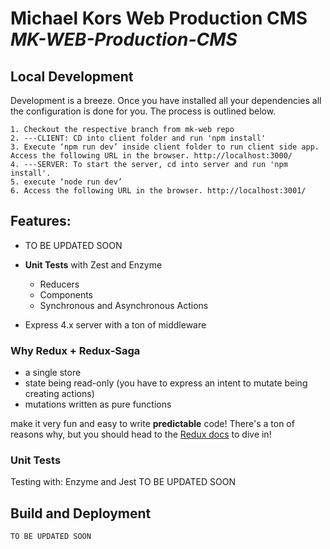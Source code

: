 # Michael Kors Web Production CMS  ***MK-WEB-Production-CMS***

## Local Development
Development is a breeze. Once you have installed all your dependencies all the configuration is done for you. The process is outlined below.
```
1. Checkout the respective branch from mk-web repo
2. ---CLIENT: CD into client folder and run 'npm install'
3. Execute ‘npm run dev’ inside client folder to run client side app. Access the following URL in the browser. http://localhost:3000/
4. ---SERVER: To start the server, cd into server and run 'npm install'.
5. execute ‘node run dev’ 
6. Access the following URL in the browser. http://localhost:3001/
```

## Features:
- TO BE UPDATED SOON

- **Unit Tests** with Zest and Enzyme
  - Reducers
  - Components
  - Synchronous and Asynchronous Actions

- Express 4.x server with a ton of middleware

### Why Redux + Redux-Saga
- a single store
- state being read-only (you have to express an intent to mutate being creating actions)
- mutations written as pure functions

make it very fun and easy to write **predictable** code! There's a ton of reasons why, but you should head to the [Redux docs](http://redux.js.org/index.html) to dive in!


### Unit Tests
Testing with: Enzyme and Jest
TO BE UPDATED SOON


## Build and Deployment
```
TO BE UPDATED SOON
```

